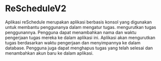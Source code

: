 # ReScheduleV2
Aplikasi reSchedule merupakan aplikasi berbasis konsol yang digunakan untuk membantu penggunanya dalam mengatur tugas. mengurutkan tugas penggunannya. Pengguna dapat menambahkan nama dan waktu pengerjaan tugas mereka ke dalam aplikasi ini. Aplikasi akan mengurutkan tugas berdasarkan waktu pengerjaan dan menyimpannya ke dalam database. Pengguna juga dapat menghapus tugas yang telah selesai dan menambahkan akun baru ke dalam aplikasi.
